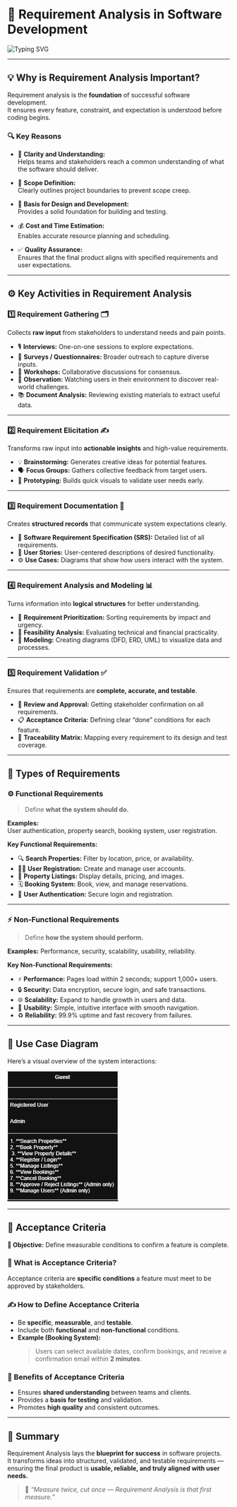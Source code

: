 # 🧾 Requirement Analysis in Software Development

![Typing SVG](https://readme-typing-svg.demolab.com?font=Poppins&size=24&duration=3000&pause=1000&color=4A90E2&center=true&vCenter=true&width=600&lines=Analyzing+Requirements...;Designing+Better+Software+Together!;Turning+Ideas+Into+Action+💡)

---

## 💡 Why is Requirement Analysis Important?

Requirement analysis is the **foundation** of successful software development.  
It ensures every feature, constraint, and expectation is understood before coding begins.

### 🔍 Key Reasons

- 🧠 **Clarity and Understanding:**  
  Helps teams and stakeholders reach a common understanding of what the software should deliver.

- 📏 **Scope Definition:**  
  Clearly outlines project boundaries to prevent scope creep.

- 🧱 **Basis for Design and Development:**  
  Provides a solid foundation for building and testing.

- 💰 **Cost and Time Estimation:**  
  Enables accurate resource planning and scheduling.

- ✅ **Quality Assurance:**  
  Ensures that the final product aligns with specified requirements and user expectations.

---

## ⚙️ Key Activities in Requirement Analysis

### 1️⃣ Requirement Gathering 🗂️
Collects **raw input** from stakeholders to understand needs and pain points.

- 🎙️ **Interviews:** One-on-one sessions to explore expectations.  
- 🧾 **Surveys / Questionnaires:** Broader outreach to capture diverse inputs.  
- 🤝 **Workshops:** Collaborative discussions for consensus.  
- 👀 **Observation:** Watching users in their environment to discover real-world challenges.  
- 📚 **Document Analysis:** Reviewing existing materials to extract useful data.

---

### 2️⃣ Requirement Elicitation ✍️
Transforms raw input into **actionable insights** and high-value requirements.

- 💡 **Brainstorming:** Generates creative ideas for potential features.  
- 🗣️ **Focus Groups:** Gathers collective feedback from target users.  
- 🧩 **Prototyping:** Builds quick visuals to validate user needs early.

---

### 3️⃣ Requirement Documentation 📘
Creates **structured records** that communicate system expectations clearly.

- 📄 **Software Requirement Specification (SRS):** Detailed list of all requirements.  
- 👤 **User Stories:** User-centered descriptions of desired functionality.  
- ⚙️ **Use Cases:** Diagrams that show how users interact with the system.

---

### 4️⃣ Requirement Analysis and Modeling 📊
Turns information into **logical structures** for better understanding.

- 📌 **Requirement Prioritization:** Sorting requirements by impact and urgency.  
- 🧮 **Feasibility Analysis:** Evaluating technical and financial practicality.  
- 🧠 **Modeling:** Creating diagrams (DFD, ERD, UML) to visualize data and processes.

---

### 5️⃣ Requirement Validation ✅
Ensures that requirements are **complete, accurate, and testable**.

- 🔎 **Review and Approval:** Getting stakeholder confirmation on all requirements.  
- 📋 **Acceptance Criteria:** Defining clear “done” conditions for each feature.  
- 🔗 **Traceability Matrix:** Mapping every requirement to its design and test coverage.

---

## 🧠 Types of Requirements

### ⚙️ Functional Requirements  
> Define **what the system should do.**

**Examples:**  
User authentication, property search, booking system, user registration.

**Key Functional Requirements:**
- 🔍 **Search Properties:** Filter by location, price, or availability.  
- 🧑‍💻 **User Registration:** Create and manage user accounts.  
- 🏡 **Property Listings:** Display details, pricing, and images.  
- 🗓️ **Booking System:** Book, view, and manage reservations.  
- 🔐 **User Authentication:** Secure login and registration.

---

### ⚡ Non-Functional Requirements  
> Define **how the system should perform.**

**Examples:** Performance, security, scalability, usability, reliability.

**Key Non-Functional Requirements:**
- ⚡ **Performance:** Pages load within 2 seconds; support 1,000+ users.  
- 🔒 **Security:** Data encryption, secure login, and safe transactions.  
- 🌐 **Scalability:** Expand to handle growth in users and data.  
- 🎨 **Usability:** Simple, intuitive interface with smooth navigation.  
- ♻️ **Reliability:** 99.9% uptime and fast recovery from failures.

---

## 🧩 Use Case Diagram

Here’s a visual overview of the system interactions:

![Use Case Diagram](./alx-booking-uc.png)

---

## 🧾 Acceptance Criteria

**🎯 Objective:** Define measurable conditions to confirm a feature is complete.

### 📘 What is Acceptance Criteria?
Acceptance criteria are **specific conditions** a feature must meet to be approved by stakeholders.

### ✍️ How to Define Acceptance Criteria
- Be **specific**, **measurable**, and **testable**.  
- Include both **functional** and **non-functional** conditions.  
- **Example (Booking System):**  
  > Users can select available dates, confirm bookings, and receive a confirmation email within **2 minutes**.

### 🌟 Benefits of Acceptance Criteria
- Ensures **shared understanding** between teams and clients.  
- Provides a **basis for testing** and validation.  
- Promotes **high quality** and consistent outcomes.

---

## 🧭 Summary

Requirement Analysis lays the **blueprint for success** in software projects.  
It transforms ideas into structured, validated, and testable requirements —  
ensuring the final product is **usable, reliable, and truly aligned with user needs.**

> 💬 *“Measure twice, cut once — Requirement Analysis is that first measure.”*

